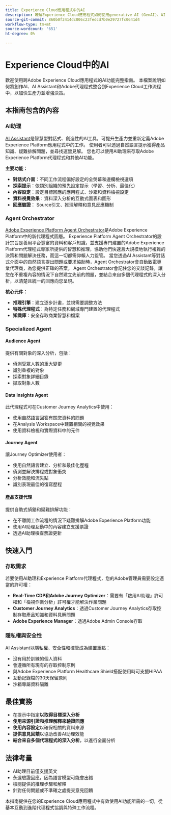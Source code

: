```yaml
---
title: Experience Cloud應用程式中的AI
description: 瞭解Experience Cloud應用程式如何使用generative AI (GenAI)、AI Assistant和agentic AI。
source-git-commit: 860b0f2414dc006c23fedcd7b0e29727fc0641d4
workflow-type: tm+mt
source-wordcount: '651'
ht-degree: 0%

---
```


# Experience Cloud中的AI

歡迎使用跨Adobe Experience Cloud應用程式的AI功能完整指南。 本檔案說明如何將創作AI、AI Assistant和Adobe代理程式整合到Experience Cloud工作流程中，以加快生產力並增強決策。

## 本指南包含的內容

### AI助理

[AI Assistant](./ai-assistant/ai-assistant-ui.md)是智慧型對話式、創造性的AI工具，可提升生產力並重新定義Adobe Experience Platform應用程式中的工作。 使用者可以透過自然語言提示獲得產品知識、疑難排解問題，並尋找運營見解。 您也可以使用AI助理來存取Adobe Experience Platform代理程式和其他AI功能。

**主要功能：**

- **對話式介面**：不同工作流程偏好設定的全熒幕和邊欄檢視選項
- **探索提示**：依類別組織的預先設定提示（學習、分析、最佳化）
- **內容設定**：設定目標回應的應用程式、沙箱和資料檢視設定
- **資料視覺效果**：資料深入分析的互動式圖表和圖形
- **回應驗證**： Source引文、推理解釋和意見反應機制

### Agent Orchestrator

[Adobe Experience Platform Agent Orchestrator](./agents/agent-orchestrator.md)是Adobe Experience Platform中的新代理程式圖層。 Experience Platform Agent Orchestrator的設計宗旨是善用平台豐富的資料和客戶知識，並支援專門建置的Adobe Experience Platform代理程式專家所提供的智慧和推理，協助他們快速且大規模地執行複雜的決策和問題解決任務，而這一切都需仰賴人力監管。 當您透過AI Assistant等對話式介面中的自然語言提出問題或要求協助時，Agent Orchestrator會自動致電專業代理商，為您提供正確的答案。 Agent Orchestrator會記住您的交談記錄，讓您在不重複內容的情況下自然建立先前的問題，並結合來自多個代理程式的深入分析，以清楚且統一的回應向您呈現。

**核心元件：**

- **推理引擎**：建立逐步計畫，並視需要調整方法
- **特殊代理程式**：為特定任務和網域專門建置的代理程式
- **知識庫**：安全存取商業智慧和檔案

### Specialized Agent

#### Audience Agent

提供有關對象的深入分析，包括：

- 偵測受眾人數的重大變更
- 識別重複的對象
- 探索對象詳細目錄
- 擷取對象人數

#### Data Insights Agent

此代理程式可在Customer Journey Analytics中使用：

- 使用自然語言回答有關您資料的問題
- 在Analysis Workspace中建置相關的視覺效果
- 使用資料檢視和實際資料中的元件

#### Journey Agent

讓Journey Optimizer使用者：

- 使用自然語言建立、分析和最佳化歷程
- 偵測並解決排程或對象衝突
- 分析效能和流失點
- 識別表現最佳的復寫歷程

#### 產品支援代理

提供自助式偵錯和疑難排解功能：

- 在不離開工作流程的情況下疑難排解Adobe Experience Platform功能
- 使用AI助理互動中的內容建立支援票證
- 透過AI助理檢查票證更新

## 快速入門

### 存取需求

若要使用AI助理和Experience Platform代理程式，您的Adobe管理員需要設定適當的許可權：

- **Real-Time CDP和Adobe Journey Optimizer**：需要有「啟用AI助理」許可權和「檢視作業分析」許可權才能解決作業問題
- **Customer Journey Analytics**：透過Customer Journey Analytics存取控制存取產品知識和資料見解問題
- **Adobe Experience Manager**：透過Adobe Admin Console存取

### 隱私權與安全性

AI Assistant以隱私權、安全性和控管成為建置重點：

- 沒有用於訓練的個人資料
- 會遵循所有現有的存取控制原則
- 與Adobe Experience Platform Healthcare Shield搭配使用時可支援HIPAA
- 互動記錄檔的30天保留原則
- 沙箱專屬資料隔離

## 最佳實務

- 在提示中指定&#x200B;**以取得目標深入分析**
- **使用來源引證和推理解釋來驗證回應**
- **使用內容設定**&#x200B;以確保相關的資料來源
- **提供意見回饋**&#x200B;以協助改善AI助理效能
- **結合來自多個代理程式的深入分析**，以進行全面分析

## 法律考量

- AI助理目前僅支援英文
- 永遠驗證回應，因為語言模型可能會出錯
- 檢閱提供的推理步驟和解釋
- 針對任何問題或不準確之處提交意見回饋

本指南提供在您的Experience Cloud應用程式中有效使用AI功能所需的一切，從基本互動到進階代理程式協調與特殊工作流程。

